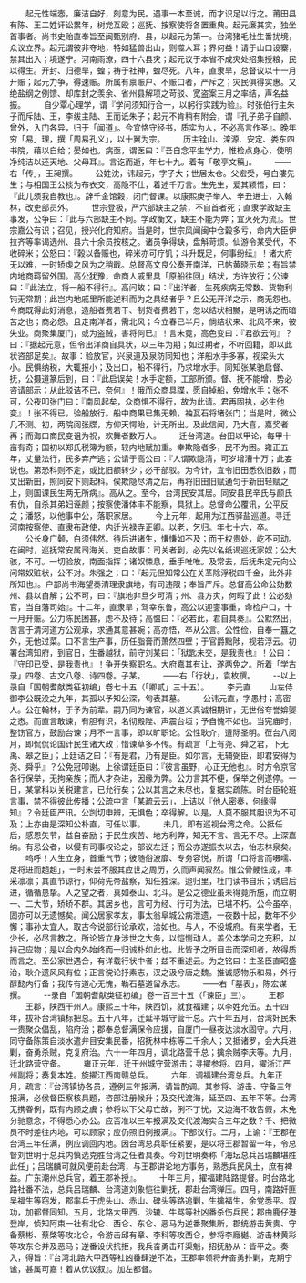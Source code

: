 <!-- { "loadSidebar": true } -->
　　起元性端悫，廉洁自好，刻意为民。遇事一本至诚，而才识足以行之。莆田县有陈、王二姓讦讼累年，树党互殴；巡抚、按察使将各置重典。起元廉其实，独坐首事者。尚书史贻直奉旨至闽甄别府、县，以起元为第一。台湾猪毛社生番扰境，众议立界。起元谓彼非夺地，特如猛兽出山，则噬人耳；界何益！请于山口设寨，禁其出入；境遂宁。河南雨潦，四十六县灾；起元议于本省不成灾处招集授粮，民以得生。开封、归德旱，蝗；祷于社神，蝗尽死。八年，直隶旱，总督议以十一月开赈；起元力争，得速赈。所属有禀赈户、不赈口者，严斥之；灾民俱得实惠。又绝盐纲之例馈、却库封之羡余、省州县解项之苛驳、宽盗案三月之率结，声名益振。
　　自少覃心理学，谓『学问须知行合一，以躬行实践为验』。时张伯行主朱子而斥陆、王，李绂主陆、王而诋朱子；起元不肯稍有附会，谓『孔子弟子自颜、曾外，入门各异，归于「闻道」。今宜恪守经书，质实为人，不必高言作圣』。晚年穷「易」理，撰「周易孔义」，以十翼为宗。
　　历主铨山、滦源、安定、娄东四书院，藉以自给；晏如也。病亟，谓医曰：『吾自念平生学力，惟检点身心，使明净纯洁以还天地、父母耳』。言讫而逝，年七十九。着有「敬亭文稿」。
　　——右「传」，王昶撰。
　　公姓沈，讳起元，字子大；世居太仓。父宏受，号白漊先生；与相国王公掞为布衣交，高隐不仕，着述千万言。生先生，爱其颖悟，曰：『此儿须我自教也』。辞千金馆榖，闭门督课。以康熙庚子举人、辛丑进士，入翰林，改吏部员外。
　　世宗登极，严六部缺主之禁，不自首者死；直隶学政缺主事发，公争曰：『此与六部缺主不同。学政衡文，缺主不能为弊；宜灭死为流』。世宗嘉公有识；召见，授兴化府知府。当是时，世宗风闻闽中仓榖多亏，命内大臣伊拉齐等率谒选州、县六十余员按核之。诸员争得缺，盘斛苛烦。仙游令某受代，不收碎米；公怒曰：『榖以备赈也，碎米亦可疗饥；斗升既足，何事纷纭』！诸大府无以难，一时矫虔之风为之稍戢。总督高文良公奏开南洋，已帖黄晓示矣；有旨禁内地商羁留外国。高公犹豫，命商人戚里具「原船往回」结状，方许放行；公谏曰：『此法立，将一船不得行』。高问故；曰：『出洋者，生死疾病无常数、货物利钝无常期；此岂内地戚里所能逆料而为之具结者乎？且公无开洋之示，商无怨也。今商既得此好消息，造船者费若干、制货者费若干，忽以结状相嬲，是明诱之而暗苦之也；商必怨。且走南洋者，需北风；今立春已半月，倘结状来、北风不来，彼失业。商聚集厦门，或为盗贼，害将何已』！言未竟，高色变曰：『君欲云何』？曰：『据起元意，但令出洋商自具状，以三年为期；如过期者，不听回籍，即以此状咨部足矣』。故事：验放官，兴泉道及泉防同知也；洋船水手多寡，视梁头大小。民惧纳税，大辄报小；及出口，船不得行，乃求增水手。同知张某驰启督、抚，公摄道篆后到，曰：『此启误矣！水手定额，工部所颁。督、抚不能增，势必咨请部示；从此驳诘不已，奈何』！俄而众商具牒，愿自掉船，免增水手；张不可，公夜叩张门曰：『南风起矣，众商惧不得行，故为此请。君再固执，必生他变』！张不得已，验船放行。船中商果已集无赖，袖瓦石将堵张门；当是时，微公几不测。初，两院阅张牒，方仰天愕眙，计无所出。及此信闻，乃大喜，嘉奖者再；而海口商民变诅为祝，欢舞者数万人。
　　迁台湾道。台田以甲论，每甲十亩有奇；国初以郑氏税簿为额，较内地赋加重。幸欺隐者多，民不为困。雍正五年，丈量法行，民多弃产逃；公请于高公曰：『人谓欺隐清，可岁增漕十万；此妄说也。第恐科则不定，或比旧额转少；必干部驳。为今计，宜令旧田悉依旧数；而丈出新田，照同安下则起科。俟欺隐尽清之后，再将旧田旧赋通匀于新田轻赋之上，则国课民生两无所病』。高从之。至今，台湾民安其居。同安县民辛氏与颜氏有仇，自杀其弟妇诬颜；按察使潘体丰不能察，具狱上。总督命公覆讯，公平反之；潘怒，以他事中公，落职家居。
　　今上元年，起用为江西驿盐巡道。寻迁河南按察使、直隶布政使，内迁光禄寺正卿。以老，乞归。年七十六，卒。
　　公长身广颡，白须伟然。待后进诸生，慊慊如不及；而于权贵处，屹不可动。在闽时，巡抚常安属司海关。吏白故事：司关者到，必先以名纸谒巡抚家奴；公大骇，不可。一切验放，南面指挥；诸奴悚息，垂手唯唯。及常去，后抚朱定元向公问常奴赃状，公不对。朱强之；曰：『起元但知常公在关革除浮税四千金，此外非所知也』。户部尚书海望奏清理隶旗地，有司违限；奉旨严斥。总督高公命公劾数州、县以自解；公不可，曰：『旗地非旦夕可清；州、县方灾，何暇了此！公必劾官，当自藩司始』。十二年，直隶旱；驾幸东鲁，高公以迎銮事重，命检户口，十一月开赈。公力陈民困甚，虑不及待；高愠曰：『必若此，君自具奏』。公默然出，苦言于清河道方公观承，求通其意甚婉；高亦悟，卒从公言。公性俭，自奉一簋之外，无他过菜。口不言生产事，历任脂膏而萧然四壁；于官爵黜陟，视若浮云。初署台湾知府，到官日，生番越狱，前守刘某曰：「狱匙未交，是我责也』！公曰：『守印已受，是我责也』！争开失察职名。大府嘉其有让，遂两免之。所着「学古录」四卷、古文八卷、诗四卷。子某。
　　——右「行状」，袁枚撰。
　　--以上录自「国朝耆献类征初编」卷七十五（「卿贰」三十五）。
　　李元直
　　山左侍御李公既没之九年，其孤以予知公深，匄表其墓。
　　公讳元直，字愚村；高密人。公在翰林，于予为前辈。嗣乃同为谏官，以道义真诚相期许，无世俗夸誉媕娿之态。而直言敢谏，有胆有识，名彻殿陛、声震台垣；予自愧不如也。当宪庙时，整饬官方，鼓励台谏；月不一言事，即以旷职论。公性耿介，遭际圣明。莅台八阅月，即侃侃论国计民生诸大政；惜谏草多不传。有疏言「上有尧、舜之君，下无禹、皋之臣」；上廷诘之曰：『有是君，乃有是臣。如尔言，无辅弼臣，即君安得为尧、舜乎』？公免冠叩谢。上徐谓廷臣曰：『彼言虽野，心正无他也』。时方令京官各行保举，无拘亲族；而人才杂进，因缘为弊。公力言其不便，保举之例遂停。一日，某掌科以关税建言，已允行矣；公以其言之未尽也，复据实疏陈。时台臣轮班言事，禁不得彼此传播；公疏中言「某疏云云」，上诘以『他人密奏，何缘得知』？令廷臣严讯。公剀切申辨，无惧色；卒得解。以是，人莫不服其胆识为不可及；上亦由是深知公朴直，可任以事。
　　未几，即有巡视台湾之命。公抵任后，感恩矢节，益自奋励；于民生疾苦、地方利弊，知无不言、言无不尽。上深嘉纳。有忌公者，以侵有司事权论之，部议左迁；而公亦遂振衣以去，怡志林泉矣。
　　呜呼！人生立身，首重气节；彼随俗波靡、专务容悦，所谓「口将言而嗫嚅、足将进而趦趄」，一时未尝不服其应世之周历，久而声闻寂然。惟公骨鲠性成，丰采凛凛；其直节谅行，仰荷先帝盐察，知任独深。迨归里，杜门读书自乐；诱启后进，循循恳挚。人之望之者，真如泰山、北斗。是公之德业虽未得竟所施，而立朝一、二大节，矫矫不群。其居乡也，言可为经、行可为法，已堪不朽。公今虽卒，固亦可以无遗憾矣。闻公居家孝友，事太翁阜城公病泄遗，一夜数十起，数年不少懈；事孙太宜人，取古今说部衍论承欢，洽如也。与人，不设城府。有来学者，无少长，必尽言教之。所论皆立身涉世之大务，以恺恻动人。盖公本学问之充积，以持己应物；是以合内外始终而一归诚朴如此也。此皆予之所目击而深知者，故得质而言之。至公家世遇合，有详载行状中者；兹不重述云。为之铭曰：主圣臣直昭盛治，耿介遗风风有位；正言谠论抒素志，汉之汲兮唐之魏。推诚感物乐和易，外行醇懿内行备；我传有道心无愧，勒石墓道留永志。
　　——右「墓表」，陈宏谋撰。
　　--录自「国朝耆献类征初编」卷一百三十五（「谏臣」三）。
　　王郡
　　王郡，陕西干州人。康熙三十年，陕西饥，就食福建；以李姓充伍。五十四年，拔补台湾镇标把总。五十八年，迁延平城守营千总。六十年五月，台湾奸民朱一贵聚众倡乱，陷府治；郡奉总督满保令应援，自厦门一昼夜达淡水固守。六月，同守备陈策自淡水遣弁目安集民番，招抚林中栋等二千余人；又抵诸罗，会大兵进剿，奋勇杀贼，克复府治。六十一年四月，调北路营千总；擒余贼李庆等。九月，迁北路营守备。
　　雍正元年，迁干州城守营游击；寻擢参将。四月，擢浙江严州副将；奏复本姓。旋擢江西南赣总兵。
　　六年，调福建台湾总兵。九年正月，疏言：『台湾镇协各员，遵例三年报满，请旨酌调。其参将、游击、守备三年报满，必侯督臣察核具题，咨部注册候升；及交代渡海，延至四、五年不等。台湾无携眷例，既有内顾之虞；参将以下父母亡故，例不丁忧，又边海不敢告假，未免分驰意念，不得悉心办公。应否准以三年报满及交代渡海实合三年之数？千、把微员不时差往内地，可以顾家；应仍照旧例报满』。下部议行。二月，上谕：『王郡在台湾三年任满，例应调回内地。因台湾总兵职任紧要，是以将王郡暂留一年，令总督刘世明于总兵内慎选克胜台湾之任者具奏。今刘世明奏称「海坛总兵吕瑞麟堪胜此任」；吕瑞麟可就风便前赴台湾，与王郡讲论地方事务，熟悉兵民风土，庶有裨益。广东潮州总兵官，着王郡补授』。
　　十年三月，擢福建陆路提督。时台路北路社番不法，总兵吕瑞麟、台湾道刘象恺往剿抚，郡赴台湾弹压。四月，南路奸匪吴福生等窃发，郡率兵于虎头山、赤山、碑头等路追剿，生擒福生，余党悉平。叙功，加都督同知。五月，北路大甲西、沙辘、牛骂等社凶番杀伤兵民；郡由鹿仔港登岸，侦知阿束一社有北仑、西仑、东仑、恶马为逆番聚集所，郡统游击黄贵、守备蔡彬、蔡棨等攻北仑，令游击邱有章、李科等攻西仑，参将李廕樾、游击林黄彩等攻东仑并及恶马；逆番设伏抗拒，我兵奋勇击歼渠魁，招抚胁从：皆平之。奏入，得旨：『台湾北路大甲西等社凶番肆逆不法，王郡率领将弁奋勇扑剿，克期宁谧，甚属可嘉！着从优议叙』。加左都督。
